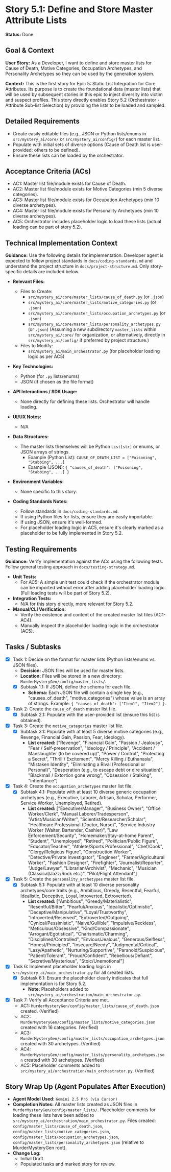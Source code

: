 # Story 5.1: Define and Store Master Attribute Lists

**Status:** Done

## Goal & Context

**User Story:** As a Developer, I want to define and store master lists for Cause of Death, Motive Categories, Occupation Archetypes, and Personality Archetypes so they can be used by the generation system.

**Context:** This is the first story for Epic 5: Static List Integration for Core Attributes. Its purpose is to create the foundational data (master lists) that will be used by subsequent stories in this epic to inject diversity into victim and suspect profiles. This story directly enables Story 5.2 (Orchestrator - Attribute Sub-list Selection) by providing the lists to be loaded and sampled.

## Detailed Requirements

- Create easily editable files (e.g., JSON or Python lists/enums in `src/mystery_ai/core/` or `src/mystery_ai/config/`) for each master list.
- Populate with initial sets of diverse options (Cause of Death list is user-provided; others to be defined).
- Ensure these lists can be loaded by the orchestrator.

## Acceptance Criteria (ACs)

- AC1: Master list file/module exists for Cause of Death.
- AC2: Master list file/module exists for Motive Categories (min 5 diverse categories).
- AC3: Master list file/module exists for Occupation Archetypes (min 10 diverse archetypes).
- AC4: Master list file/module exists for Personality Archetypes (min 10 diverse archetypes).
- AC5: Orchestrator includes placeholder logic to load these lists (actual loading can be part of story 5.2).

## Technical Implementation Context

**Guidance:** Use the following details for implementation. Developer agent is expected to follow project standards in `docs/coding-standards.md` and understand the project structure in `docs/project-structure.md`. Only story-specific details are included below.

- **Relevant Files:**
  - Files to Create:
    - `src/mystery_ai/core/master_lists/cause_of_death.py` (or `.json`)
    - `src/mystery_ai/core/master_lists/motive_categories.py` (or `.json`)
    - `src/mystery_ai/core/master_lists/occupation_archetypes.py` (or `.json`)
    - `src/mystery_ai/core/master_lists/personality_archetypes.py` (or `.json`)
    (Assuming a new subdirectory `master_lists` within `src/mystery_ai/core/` for organization, or alternatively, directly in `src/mystery_ai/config/` if preferred by project structure.)
  - Files to Modify:
    - `src/mystery_ai/main_orchestrator.py` (for placeholder loading logic as per AC5)

- **Key Technologies:**
  - Python (for `.py` lists/enums)
  - JSON (if chosen as the file format)

- **API Interactions / SDK Usage:**
  - None directly for defining these lists. Orchestrator will handle loading.

- **UI/UX Notes:**
  - N/A

- **Data Structures:**
  - The master lists themselves will be Python `List[str]` or enums, or JSON arrays of strings.
    - Example (Python List): `CAUSE_OF_DEATH_LIST = ["Poisoning", "Stabbing", ...]`
    - Example (JSON): `{ "causes_of_death": ["Poisoning", "Stabbing", ...] }`

- **Environment Variables:**
  - None specific to this story.

- **Coding Standards Notes:**
  - Follow standards in `docs/coding-standards.md`.
  - If using Python files for lists, ensure they are easily importable.
  - If using JSON, ensure it's well-formed.
  - For placeholder loading logic in AC5, ensure it's clearly marked as a placeholder to be fully implemented in Story 5.2.

## Testing Requirements

**Guidance:** Verify implementation against the ACs using the following tests. Follow general testing approach in `docs/testing-strategy.md`.

- **Unit Tests:**
  - For AC5: A simple unit test could check if the orchestrator module can be imported without error after adding placeholder loading logic. (Full loading tests will be part of Story 5.2).
- **Integration Tests:**
  - N/A for this story directly, more relevant for Story 5.2.
- **Manual/CLI Verification:**
  - Verify the existence and content of the created master list files (AC1-AC4).
  - Manually inspect the placeholder loading logic in the orchestrator (AC5).

## Tasks / Subtasks

- [x] Task 1: Decide on the format for master lists (Python lists/enums vs. JSON files).
  - **Decision:** JSON files will be used for master lists.
  - **Location:** Files will be stored in a new directory: `MurderMysteryGen/config/master_lists/`.
  - [x] Subtask 1.1: If JSON, define the schema for each file.
    - **Schema:** Each JSON file will contain a single key (e.g., "causes_of_death", "motive_categories") whose value is an array of strings. Example: `{ "causes_of_death": ["Item1", "Item2"] }`.
- [x] Task 2: Create the `cause_of_death` master list file.
  - [x] Subtask 2.1: Populate with the user-provided list (ensure this list is obtained).
- [x] Task 3: Create the `motive_categories` master list file.
  - [x] Subtask 3.1: Populate with at least 5 diverse motive categories (e.g., Revenge, Financial Gain, Passion, Fear, Ideology).
    - **List created:** ["Revenge", "Financial Gain", "Passion / Jealousy", "Fear / Self-preservation", "Ideology / Principle", "Accident / Manslaughter (to be covered up)", "Power / Control", "Protecting a Secret", "Thrill / Excitement", "Mercy Killing / Euthanasia", "Mistaken Identity", "Eliminating a Rival (Professional or Personal)", "Desperation (e.g., to escape debt or dire situation)", "Blackmail / Extortion gone wrong", "Obsession / Stalking", "Inheritance"]
- [x] Task 4: Create the `occupation_archetypes` master list file.
  - [x] Subtask 4.1: Populate with at least 10 diverse generic occupation archetypes (e.g., Executive, Laborer, Artisan, Scholar, Performer, Service Worker, Unemployed, Retired).
    - **List created:** ["Executive/Manager", "Business Owner", "Office Worker/Clerk", "Manual Laborer/Tradesperson", "Artist/Musician/Writer", "Scientist/Researcher/Scholar", "Healthcare Professional (Doctor, Nurse)", "Service Industry Worker (Waiter, Bartender, Cashier)", "Law Enforcement/Security", "Homemaker/Stay-at-home Parent", "Student", "Unemployed", "Retired", "Politician/Public Figure", "Educator/Teacher", "Athlete/Sports Professional", "Chef/Cook", "Clergy/Religious Figure", "Construction Worker", "Detective/Private Investigator", "Engineer", "Farmer/Agricultural Worker", "Fashion Designer", "Firefighter", "Journalist/Reporter", "Judge/Lawyer", "Librarian/Archivist", "Mechanic", "Musician (Classical/Jazz/Rock etc.)", "Pilot/Flight Attendant"]
- [x] Task 5: Create the `personality_archetypes` master list file.
  - [x] Subtask 5.1: Populate with at least 10 diverse personality archetypes/core traits (e.g., Ambitious, Greedy, Resentful, Fearful, Idealistic, Deceptive, Loyal, Introverted, Extroverted).
    - **List created:** ["Ambitious", "Greedy/Materialistic", "Resentful/Bitter", "Fearful/Anxious", "Idealistic/Optimistic", "Deceptive/Manipulative", "Loyal/Trustworthy", "Introverted/Reserved", "Extroverted/Outgoing", "Cynical/Pessimistic", "Naive/Gullible", "Impulsive/Reckless", "Meticulous/Obsessive", "Kind/Compassionate", "Arrogant/Egotistical", "Charismatic/Charming", "Disciplined/Controlled", "Envious/Jealous", "Generous/Selfless", "Honest/Principled", "Insecure/Needy", "Judgmental/Critical", "Lazy/Apathetic", "Nurturing/Supportive", "Paranoid/Suspicious", "Patient/Tolerant", "Proud/Confident", "Rebellious/Defiant", "Secretive/Mysterious", "Stoic/Unemotional"]
- [x] Task 6: Implement placeholder loading logic in `src/mystery_ai/main_orchestrator.py` for all created lists.
  - [x] Subtask 6.1: Ensure the placeholder clearly indicates that full implementation is for Story 5.2.
    - **Note:** Placeholders added to `src/mystery_ai/orchestration/main_orchestrator.py`.
- [x] Task 7: Verify all Acceptance Criteria are met.
  - AC1: `MurderMysteryGen/config/master_lists/cause_of_death.json` created. (Verified)
  - AC2: `MurderMysteryGen/config/master_lists/motive_categories.json` created with 16 categories. (Verified)
  - AC3: `MurderMysteryGen/config/master_lists/occupation_archetypes.json` created with 30 archetypes. (Verified)
  - AC4: `MurderMysteryGen/config/master_lists/personality_archetypes.json` created with 30 archetypes. (Verified)
  - AC5: Placeholder comments added to `src/mystery_ai/orchestration/main_orchestrator.py`. (Verified)

## Story Wrap Up (Agent Populates After Execution)

- **Agent Model Used:** `Gemini 2.5 Pro (via Cursor)`
- **Completion Notes:** All master lists created as JSON files in `MurderMysteryGen/config/master_lists/`. Placeholder comments for loading these lists have been added to `src/mystery_ai/orchestration/main_orchestrator.py`. Files created: `config/master_lists/cause_of_death.json`, `config/master_lists/motive_categories.json`, `config/master_lists/occupation_archetypes.json`, `config/master_lists/personality_archetypes.json` (relative to MurderMysteryGen root).
- **Change Log:**
  - Initial Draft
  - Populated tasks and marked story for review. 